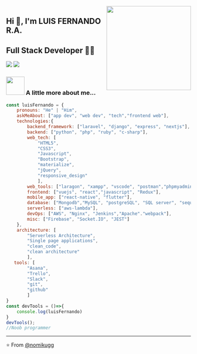 <!-- ### Hi there 👋 -->

<!--
**nomikugg** is a ✨ _special_ ✨ repository because its `README.md` (this file) appears on your GitHub profile.

Here are some ideas to get you started:

- 🔭 I’m currently working on ...
- 🌱 I’m currently learning ...
- 👯 I’m looking to collaborate on ...
- 🤔 I’m looking for help with ...
- 💬 Ask me about ...
- 📫 How to reach me: ...
- 😄 Pronouns: ...
- ⚡ Fun fact: ...
-->

<img align='right' src="https://media.giphy.com/media/M9gbBd9nbDrOTu1Mqx/giphy.gif" width="230">

## Hi 🙏, I'm LUIS FERNANDO R.A.
## Full Stack Developer 👨‍💻

[![](https://img.shields.io/badge/LinkedIn-ffernandluis-blue)](https://www.linkedin.com/in/nomikugg/)
[![](https://img.shields.io/badge/Gmail-fernandoarroyo0011@gmail.com-red)](mailto:fernandoarroyo0011@gmail.com)


### <img src="https://media.giphy.com/media/VgCDAzcKvsR6OM0uWg/giphy.gif" width="50"> A little more about me...  

```javascript
const luisFernando = {
    pronouns: "He" | "Him",
    askMeAbout: ["app dev", "web dev", "tech","frontend web"],
    technologies:{
        backend_framework: ["laravel", "django", "express", "nextjs"],
        backend: ["python", "php", "ruby", "c-sharp"],
        web_tech: [
            "HTML5",
            "CSS3",
            "Javascript",
            "Bootstrap",
            "materialize",
            "jQuery",
            "responsive_design"
            ],
        web_tools: ["laragon", "xampp", "vscode", "postman","phpmyadmin"],
        frontend: ["vuejs", "react","javascript", "Redux"],
        mobile_app: ["react-native", "flutter"],
        database: ["Mongodb","MySQL", "postgreSQL", "SQL server", "sequelize],
        serverless: ["aws-lambda"],
        devOps: ["AWS", "Nginx", "Jenkins","Apache"."webpack"],
        misc: ["Firebase", "Socket.IO", "JEST"]
    },
    architecture: [
        "Serverless Architecture",
        "Single page applications",
        "clean_code",
        "clean architecture"
        ],
   tools: [
        "Asana",
        "Trello",
        "Slack",
        "git",
        "github"
        ]
}
const devTools = ()=>{
    console.log(luisFernando)
}
devTools();
//Noob programmer
```

---
⭐️ From [@nomikugg](https://github.com/nomikugg)
